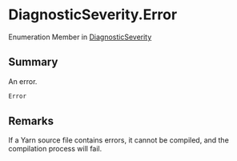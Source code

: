 # DiagnosticSeverity.Error

Enumeration Member in [DiagnosticSeverity](/api/csharp/yarn.compiler.diagnostic.diagnosticseverity.md)

## Summary


An error.


```csharp
Error
```

## Remarks


If a Yarn source file contains errors, it cannot be compiled,
and the compilation process will fail.


